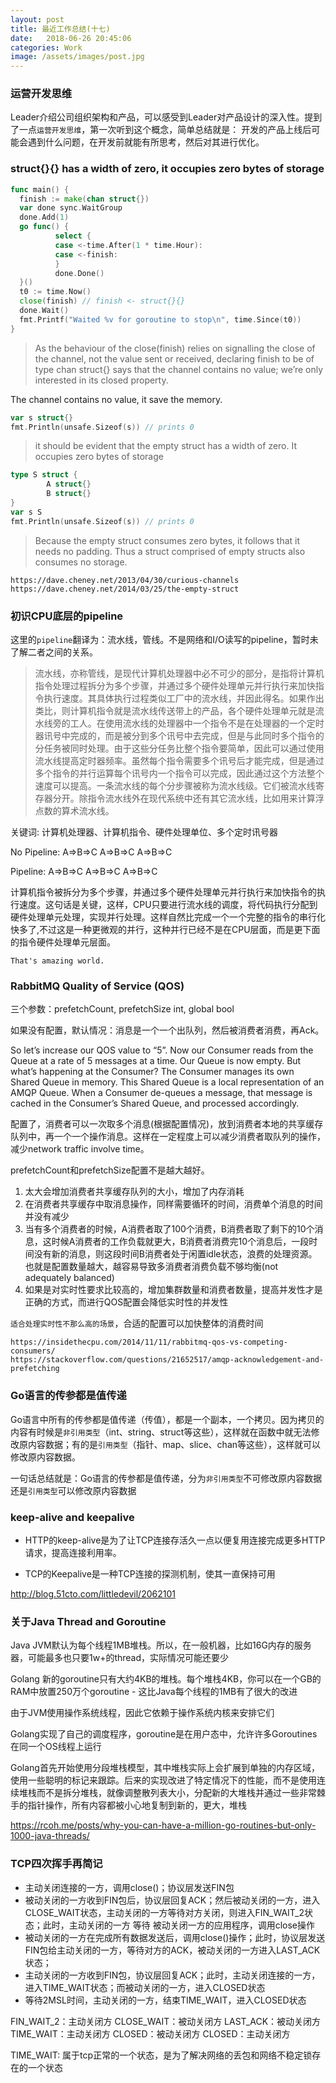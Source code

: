 ```yaml
---
layout: post
title: 最近工作总结(十七)
date:   2018-06-26 20:45:06
categories: Work
image: /assets/images/post.jpg
---
```


### 运营开发思维

Leader介绍公司组织架构和产品，可以感受到Leader对产品设计的深入性。提到了一点`运营开发思维`，第一次听到这个概念，简单总结就是： 开发的产品上线后可能会遇到什么问题，在开发前就能有所思考，然后对其进行优化。

### struct{}{} has a width of zero, it occupies zero bytes of storage

```go
func main() {
  finish := make(chan struct{})
  var done sync.WaitGroup
  done.Add(1)
  go func() {
          select {
          case <-time.After(1 * time.Hour):
          case <-finish:
          }
          done.Done()
  }()
  t0 := time.Now()
  close(finish) // finish <- struct{}{}
  done.Wait()
  fmt.Printf("Waited %v for goroutine to stop\n", time.Since(t0))
}
```

>As the behaviour of the close(finish) relies on signalling the close of the channel, not the value sent or received, declaring finish to be of type chan struct{} says that the channel contains no value; we’re only interested in its closed property.

The channel contains no value, it save the memory.

```go
var s struct{}
fmt.Println(unsafe.Sizeof(s)) // prints 0
```

>it should be evident that the empty struct has a width of zero. It occupies zero bytes of storage

```go
type S struct {
        A struct{}
        B struct{}
}
var s S
fmt.Println(unsafe.Sizeof(s)) // prints 0
```

>Because the empty struct consumes zero bytes, it follows that it needs no padding. Thus a struct comprised of empty structs also consumes no storage.

```
https://dave.cheney.net/2013/04/30/curious-channels
https://dave.cheney.net/2014/03/25/the-empty-struct
```

### 初识CPU底层的pipeline

这里的`pipeline`翻译为：流水线，管线。不是网络和I/O读写的pipeline，暂时未了解二者之间的关系。

>流水线，亦称管线，是现代计算机处理器中必不可少的部分，是指将计算机指令处理过程拆分为多个步骤，并通过多个硬件处理单元并行执行来加快指令执行速度。其具体执行过程类似工厂中的流水线，并因此得名。如果作出类比，则计算机指令就是流水线传送带上的产品，各个硬件处理单元就是流水线旁的工人。在使用流水线的处理器中一个指令不是在处理器的一个定时器讯号中完成的，而是被分到多个讯号中去完成，但是与此同时多个指令的分任务被同时处理。由于这些分任务比整个指令要简单，因此可以通过使用流水线提高定时器频率。虽然每个指令需要多个讯号后才能完成，但是通过多个指令的并行运算每个讯号内一个指令可以完成，因此通过这个方法整个速度可以提高。一条流水线的每个分步骤被称为流水线级。它们被流水线寄存器分开。除指令流水线外在现代系统中还有其它流水线，比如用来计算浮点数的算术流水线。

关键词: 计算机处理器、计算机指令、硬件处理单位、多个定时讯号器

No Pipeline: A=>B=>C A=>B=>C A=>B=>C

Pipeline: A=>B=>C
             A=>B=>C
                A=>B=>C

计算机指令被拆分为多个步骤，并通过多个硬件处理单元并行执行来加快指令的执行速度。这句话是关键，这样，CPU只要进行流水线的调度，将代码执行分配到硬件处理单元处理，实现并行处理。这样自然比完成一个一个完整的指令的串行化快多了,不过这是一种更微观的并行，这种并行已经不是在CPU层面，而是更下面的指令硬件处理单元层面。

`That's amazing world.`

### RabbitMQ Quality of Service (QOS)

三个参数：prefetchCount, prefetchSize int, global bool

如果没有配置，默认情况：消息是一个一个出队列，然后被消费者消费，再Ack。

So let’s increase our QOS value to “5”. Now our Consumer reads from the Queue at a rate of 5 messages at a time. Our Queue is now empty. But what’s happening at the Consumer? The Consumer manages its own Shared Queue in memory. This Shared Queue is a local representation of an AMQP Queue. When a Consumer de-queues a message, that message is cached in the Consumer’s Shared Queue, and processed accordingly.

配置了，消费者可以一次取多个消息(根据配置情况)，放到消费者本地的共享缓存队列中，再一个一个操作消息。这样在一定程度上可以减少消费者取队列的操作，减少network traffic involve time。

prefetchCount和prefetchSize配置不是越大越好。

1. 太大会增加消费者共享缓存队列的大小，增加了内存消耗
2. 在消费者共享缓存中取消息操作，同样需要循环的时间，消费单个消息的时间并没有减少
3. 当有多个消费者的时候，A消费者取了100个消费，B消费者取了剩下的10个消息，这时候A消费者的工作负载就更大，B消费者消费完10个消息后，一段时间没有新的消息，则这段时间B消费者处于闲置idle状态，浪费的处理资源。也就是配置数量越大，越容易导致多消费者消费负载不够均衡(not adequately balanced)
4. 如果是对实时性要求比较高的，增加集群数量和消费者数量，提高并发性才是正确的方式，而进行QOS配置会降低实时性的并发性

`适合处理实时性不那么高的场景`，合适的配置可以加快整体的消费时间

```
https://insidethecpu.com/2014/11/11/rabbitmq-qos-vs-competing-consumers/
https://stackoverflow.com/questions/21652517/amqp-acknowledgement-and-prefetching
```

### Go语言的传参都是值传递
Go语言中所有的传参都是值传递（传值），都是一个副本，一个拷贝。因为拷贝的内容有时候是`非引用类型`（int、string、struct等这些），这样就在函数中就无法修改原内容数据；有的是`引用类型`（指针、map、slice、chan等这些），这样就可以修改原内容数据。

一句话总结就是：Go语言的传参都是值传递，分为`非引用类型`不可修改原内容数据还是`引用类型`可以修改原内容数据

### keep-alive and keepalive

- HTTP的keep-alive是为了让TCP连接存活久一点以便复用连接完成更多HTTP请求，提高连接利用率。

- TCP的Keepalive是一种TCP连接的探测机制，使其一直保持可用

http://blog.51cto.com/littledevil/2062101

### 关于Java Thread and Goroutine

Java JVM默认为每个线程1MB堆栈。所以，在一般机器，比如16G内存的服务器，可能最多也只要1w+的thread，实际情况可能还要少

Golang 新的goroutine只有大约4KB的堆栈。每个堆栈4KB，你可以在一个GB的RAM中放置250万个goroutine - 这比Java每个线程的1MB有了很大的改进

由于JVM使用操作系统线程，因此它依赖于操作系统内核来安排它们

Golang实现了自己的调度程序，goroutine是在用户态中，允许许多Goroutines在同一个OS线程上运行

Golang首先开始使用分段堆栈模型，其中堆栈实际上会扩展到单独的内存区域，使用一些聪明的标记来跟踪。后来的实现改进了特定情况下的性能，而不是使用连续堆栈而不是拆分堆栈，就像调整散列表大小，分配新的大堆栈并通过一些非常棘手的指针操作，所有内容都被小心地复制到新的，更大，堆栈

https://rcoh.me/posts/why-you-can-have-a-million-go-routines-but-only-1000-java-threads/

### TCP四次挥手再简记

- 主动关闭连接的一方，调用close()；协议层发送FIN包
- 被动关闭的一方收到FIN包后，协议层回复ACK；然后被动关闭的一方，进入CLOSE_WAIT状态，主动关闭的一方等待对方关闭，则进入FIN_WAIT_2状态；此时，主动关闭的一方 等待 被动关闭一方的应用程序，调用close操作
- 被动关闭的一方在完成所有数据发送后，调用close()操作；此时，协议层发送FIN包给主动关闭的一方，等待对方的ACK，被动关闭的一方进入LAST_ACK状态；
- 主动关闭的一方收到FIN包，协议层回复ACK；此时，主动关闭连接的一方，进入TIME_WAIT状态；而被动关闭的一方，进入CLOSED状态
- 等待2MSL时间，主动关闭的一方，结束TIME_WAIT，进入CLOSED状态

FIN_WAIT_2：主动关闭方
CLOSE_WAIT：被动关闭方
LAST_ACK：被动关闭方
TIME_WAIT：主动关闭方
CLOSED：被动关闭方
CLOSED：主动关闭方

TIME_WAIT: 属于tcp正常的一个状态，是为了解决网络的丢包和网络不稳定锁存在的一个状态
